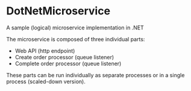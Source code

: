 # DotNetMicroservice

A sample (logical) microservice implementation in .NET

The microservice is composed of three individual parts: 

- Web API (http endpoint)
- Create order processor (queue listener)
- Complete order processor (queue listener)

These parts can be run individually as separate processes or in a single process (scaled-down version).
